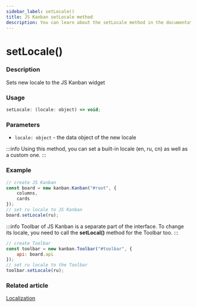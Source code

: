 ```yaml
---
sidebar_label: setLocale()
title: JS Kanban setLocale method
description: You can learn about the setLocale method in the documentation of the JavaScript Kanban library. Browse developer guides and API reference, try out code examples and live demos.
---
```


# setLocale()

### Description

Sets new locale to the JS Kanban widget

### Usage

```js
setLocale: (locale: object) => void;
```

### Parameters

- `locale: object` - the data object of the new locale

:::info
Using this method, you can set a built-in locale (en, ru, cn) as well as a custom one.
:::

### Example

```jsx {7}
// create JS Kanban
const board = new kanban.Kanban("#root", {
	columns,
	cards
});
// set ru locale to JS Kanban
board.setLocale(ru);
```

:::info
Toolbar of JS Kanban is a separate part of the interface. To change its locale, you need to call the **setLocal()** method for the Toolbar too.
:::

```jsx {7}
// create Toolbar
const toolbar = new kanban.Toolbar("#toolbar", {
	api: board.api
});
// set ru locale to the Toolbar
toolbar.setLocale(ru);
```

### Related article

[Localization](guides/localization.md)
